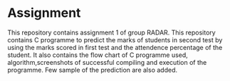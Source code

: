# Assignment
This repository contains assignment 1 of group RADAR.
This repository contains C programme  to predict the marks of students in second test by using the marks scored in first test and the attendence percentage of the student.
It also contains the flow chart of C programme used, algorithm,screenshots of successful compiling and execution of the programme.
Few sample of the prediction are also added.
